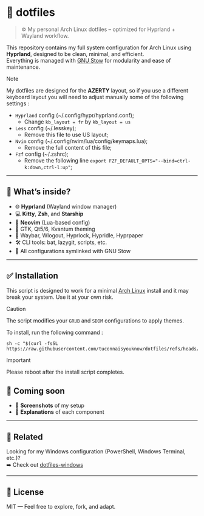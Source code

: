 # 🧪 dotfiles

> ⚙️ My personal Arch Linux dotfiles – optimized for Hyprland + Wayland workflow.

This repository contains my full system configuration for Arch Linux using **Hyprland**, designed to be clean, minimal, and efficient.  
Everything is managed with [GNU Stow](https://www.gnu.org/software/stow/) for modularity and ease of maintenance.

> [!NOTE]
> My dotfiles are designed for the **AZERTY** layout, so if you use a different keyboard layout you will need to adjust manually some of the following settings :
> - `Hyprland` config (~/.config/hypr/hyprland.conf);
>   - Change `kb_layout = fr` by `kb_layout = us`
> - `Less` config (~/.lesskey);
>   - Remove this file to use US layout;
> - `Nvim` config (~/.config/nvim/lua/config/keymaps.lua);
>   - Remove the full content of this file;
> - `Fzf` config (~/.zshrc);
>   - Remove the following line `export FZF_DEFAULT_OPTS="--bind=ctrl-k:down,ctrl-l:up"`;

---

## 🧰 What’s inside?

- 🌐 **Hyprland** (Wayland window manager)
- 💻 **Kitty**, **Zsh**, and **Starship**
- 📝 **Neovim** (Lua-based config)
- 🎨 GTK, Qt5/6, Kvantum theming
- 🧱 Waybar, Wlogout, Hyprlock, Hypridle, Hyprpaper
- 🛠️ CLI tools: bat, lazygit, scripts, etc.
- 📁 All configurations symlinked with GNU Stow

---

## ✅ Installation

This script is designed to work for a minimal [Arch Linux](https://wiki.archlinux.org/title/Arch_Linux) install and it may break your system. Use it at your own risk.

> [!CAUTION]
> The script modifies your `GRUB` and `SDDM` configurations to apply themes.

To install, run the following command :

```shell
sh -c "$(curl -fsSL https://raw.githubusercontent.com/tuconnaisyouknow/dotfiles/refs/heads/master/install.sh)"
```

> [!IMPORTANT]
> Please reboot after the install script completes.

## 🚧 Coming soon

- 📸 **Screenshots** of my setup
- 📃 **Explanations** of each component

---

## 📎 Related

Looking for my Windows configuration (PowerShell, Windows Terminal, etc.)?  
➡️ Check out [dotfiles-windows](https://github.com/tuconnaisyouknow/dotfiles-windows)

---

## 📜 License

MIT — Feel free to explore, fork, and adapt.

